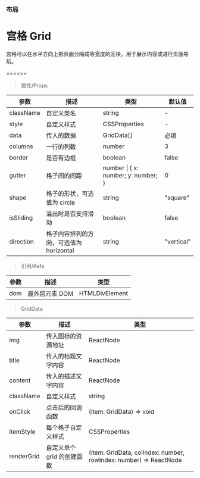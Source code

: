 ### 布局

# 宫格 Grid

宫格可以在水平方向上把页面分隔成等宽度的区块，用于展示内容或进行页面导航。

======

> 属性/Props

|参数|描述|类型|默认值|
|----------|-------------|------|------|
|className|自定义类名|string|-|
|style|自定义样式|CSSProperties|-|
|data|传入的数据|GridData\[\]|必填|
|columns|一行的列数|number|3|
|border|是否有边框|boolean|false|
|gutter|格子间的间距|number \| \{ x: number; y: number; \}|0|
|shape|格子的形状，可选值为 circle|string|"square"|
|isSliding|溢出时是否支持滑动|boolean|false|
|direction|格子内容排列的方向，可选值为 horizontal|string|"vertical"|

> 引用/Refs

|参数|描述|类型|
|----------|-------------|------|
|dom|最外层元素 DOM|HTMLDivElement|

> GridData

|参数|描述|类型|
|----------|-------------|------|
|img|传入图标的资源地址|ReactNode|
|title|传入的标题文字内容|ReactNode|
|content|传入的描述文字内容|ReactNode|
|className|自定义样式|string|
|onClick|点击后的回调函数|(item: GridData) =\> void|
|itemStyle|每个格子自定义样式|CSSProperties|
|renderGrid|自定义单个 grid 的创建函数|(item: GridData, colIndex: number, rowIndex: number) =\> ReactNode|

